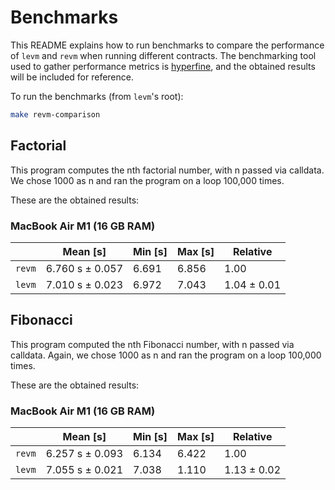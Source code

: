# Benchmarks
This README explains how to run benchmarks to compare the performance of `levm` and `revm` when running different contracts. The benchmarking tool used to gather performance metrics is [hyperfine](https://github.com/sharkdp/hyperfine), and the obtained results will be included for reference.

To run the benchmarks (from `levm`'s root):
```bash
make revm-comparison
```

## Factorial
This program computes the nth factorial number, with n passed via calldata. We chose 1000 as n and ran the program on a loop 100,000 times.

These are the obtained results:

### MacBook Air M1 (16 GB RAM)
|        |     Mean [s]    | Min [s] | Max [s] |  Relative   |
|--------|-----------------|---------|---------|-------------|
| `revm` | 6.760 s ± 0.057 |  6.691  |  6.856  |    1.00     |
| `levm` | 7.010 s ± 0.023 |  6.972  |  7.043  | 1.04 ± 0.01 |

## Fibonacci
This program computed the nth Fibonacci number, with n passed via calldata. Again, we chose 1000 as n and ran the program on a loop 100,000 times.

These are the obtained results:

### MacBook Air M1 (16 GB RAM)
|        |     Mean [s]    | Min [s] | Max [s] |  Relative   |
|--------|-----------------|---------|---------|-------------|
| `revm` | 6.257 s ± 0.093 |  6.134  |  6.422  |    1.00     |
| `levm` | 7.055 s ± 0.021 |  7.038  |  1.110  | 1.13 ± 0.02 |
